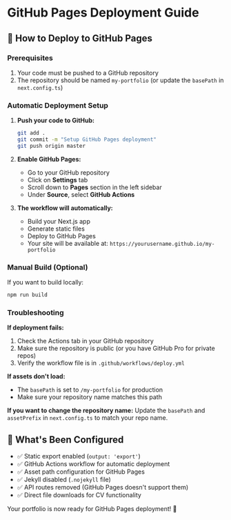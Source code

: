 # GitHub Pages Deployment Guide

## 🚀 How to Deploy to GitHub Pages

### Prerequisites
1. Your code must be pushed to a GitHub repository
2. The repository should be named `my-portfolio` (or update the `basePath` in `next.config.ts`)

### Automatic Deployment Setup

1. **Push your code to GitHub:**
   ```bash
   git add .
   git commit -m "Setup GitHub Pages deployment"
   git push origin master
   ```

2. **Enable GitHub Pages:**
   - Go to your GitHub repository
   - Click on **Settings** tab
   - Scroll down to **Pages** section in the left sidebar
   - Under **Source**, select **GitHub Actions**

3. **The workflow will automatically:**
   - Build your Next.js app
   - Generate static files
   - Deploy to GitHub Pages
   - Your site will be available at: `https://yourusername.github.io/my-portfolio`

### Manual Build (Optional)
If you want to build locally:
```bash
npm run build
```

### Troubleshooting

**If deployment fails:**
1. Check the Actions tab in your GitHub repository
2. Make sure the repository is public (or you have GitHub Pro for private repos)
3. Verify the workflow file is in `.github/workflows/deploy.yml`

**If assets don't load:**
- The `basePath` is set to `/my-portfolio` for production
- Make sure your repository name matches this path

**If you want to change the repository name:**
Update the `basePath` and `assetPrefix` in `next.config.ts` to match your repo name.

## 📝 What's Been Configured

- ✅ Static export enabled (`output: 'export'`)
- ✅ GitHub Actions workflow for automatic deployment
- ✅ Asset path configuration for GitHub Pages
- ✅ Jekyll disabled (`.nojekyll` file)
- ✅ API routes removed (GitHub Pages doesn't support them)
- ✅ Direct file downloads for CV functionality

Your portfolio is now ready for GitHub Pages deployment! 🎉
